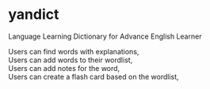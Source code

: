 # yandict
Language Learning Dictionary for Advance English Learner

Users can find words with explanations,  
Users can add words to their wordlist,  
Users can add notes for the word,  
Users can create a flash card based on the wordlist,  
